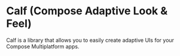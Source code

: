 # Calf (Compose Adaptive Look & Feel)

Calf is a library that allows you to easily create adaptive UIs for your Compose Multiplatform apps.